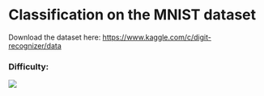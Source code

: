 # Classification on the MNIST dataset
Download the dataset here: https://www.kaggle.com/c/digit-recognizer/data

### Difficulty:
![](https://github.com/GDSC-MITADT-Hacktoberfest2021/Hacktoberfest2021/blob/main/MLProjects/Images/two_star.jpg)
